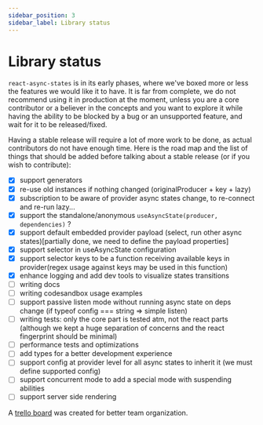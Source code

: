 ```yaml
---
sidebar_position: 3
sidebar_label: Library status
---
```


# Library status
`react-async-states` is in its early phases, where we've boxed more or less the features we would like it to have.
It is far from complete, we do not recommend using it in production at the moment, unless
you are a core contributor or a believer in the concepts and you want to explore it while having the ability to be
blocked by a bug or an unsupported feature, and wait for it to be released/fixed.

Having a stable release will require a lot of more work to be done, as actual contributors do not have enough time.
Here is the road map and the list of things that should be added before talking about a stable release (or if you wish to contribute):

- [x] support generators
- [x] re-use old instances if nothing changed (originalProducer + key + lazy)
- [x] subscription to be aware of provider async states change, to re-connect and re-run lazy...
- [x] support the standalone/anonymous `useAsyncState(producer, dependencies)` ?
- [x] support default embedded provider payload (select, run other async states)[partially done, we need to define the payload properties]
- [x] support selector in useAsyncState configuration
- [x] support selector keys to be a function receiving available keys in provider(regex usage against keys may be used in this function)
- [x] enhance logging and add dev tools to visualize states transitions
- [ ] writing docs
- [ ] writing codesandbox usage examples
- [ ] support passive listen mode without running async state on deps change (if typeof config === string => simple listen)
- [ ] writing tests: only the core part is tested atm, not the react parts (although we kept a huge separation of concerns and the react fingerprint should be minimal)
- [ ] performance tests and optimizations
- [ ] add types for a better development experience
- [ ] support config at provider level for all async states to inherit it (we must define supported config)
- [ ] support concurrent mode to add a special mode with suspending abilities
- [ ] support server side rendering

A [trello board](https://trello.com/b/Xx23e0Dc/react-async-states) was created for better team organization.

